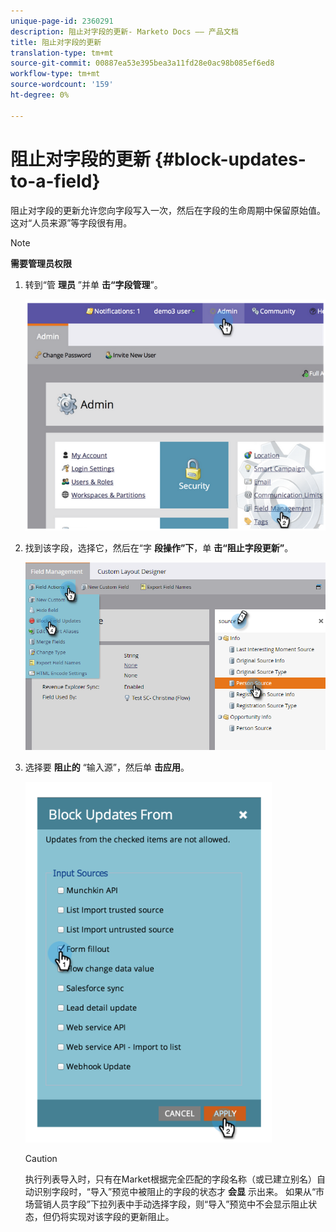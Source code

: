 ```yaml
---
unique-page-id: 2360291
description: 阻止对字段的更新- Marketo Docs —— 产品文档
title: 阻止对字段的更新
translation-type: tm+mt
source-git-commit: 00887ea53e395bea3a11fd28e0ac98b085ef6ed8
workflow-type: tm+mt
source-wordcount: '159'
ht-degree: 0%

---
```



# 阻止对字段的更新 {#block-updates-to-a-field}

阻止对字段的更新允许您向字段写入一次，然后在字段的生命周期中保留原始值。 这对“人员来源”等字段很有用。

>[!NOTE]
>
>**需要管理员权限**

1. 转到“管 **理员** ”并单 **击“字段管理**”。

   ![](assets/image2014-9-24-13-3a54-3a40.png)

1. 找到该字段，选择它，然后在“字 **段操作”下**，单 **击“阻止字段更新”**。

   ![](assets/two-1.png)

1. 选择要 **阻止的** “输入源”，然后单 **击应用**。

   ![](assets/image2014-9-24-13-3a55-3a16.png)

   >[!CAUTION]
   >
   >执行列表导入时，只有在Market根据完全匹配的字段名称（或已建立别名）自动识别字段时，“导入”预览中被阻止的字段的状态才 **会显** 示出来。 如果从“市场营销人员字段”下拉列表中手动选择字段，则“导入”预览中不会显示阻止状态，但仍将实现对该字段的更新阻止。


